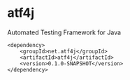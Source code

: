 # atf4j
Automated Testing Framework for Java

	<dependency>
		<groupId>net.atf4j</groupId>
		<artifactId>atf4j</artifactId>
		<version>0.1.0-SNAPSHOT</version>
	</dependency>

